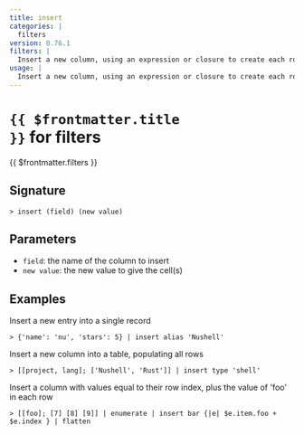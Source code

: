 ```yaml
---
title: insert
categories: |
  filters
version: 0.76.1
filters: |
  Insert a new column, using an expression or closure to create each row's values.
usage: |
  Insert a new column, using an expression or closure to create each row's values.
---
```


# <code>{{ $frontmatter.title }}</code> for filters

<div class='command-title'>{{ $frontmatter.filters }}</div>

## Signature

```> insert (field) (new value)```

## Parameters

 -  `field`: the name of the column to insert
 -  `new value`: the new value to give the cell(s)

## Examples

Insert a new entry into a single record
```shell
> {'name': 'nu', 'stars': 5} | insert alias 'Nushell'
```

Insert a new column into a table, populating all rows
```shell
> [[project, lang]; ['Nushell', 'Rust']] | insert type 'shell'
```

Insert a column with values equal to their row index, plus the value of 'foo' in each row
```shell
> [[foo]; [7] [8] [9]] | enumerate | insert bar {|e| $e.item.foo + $e.index } | flatten
```
